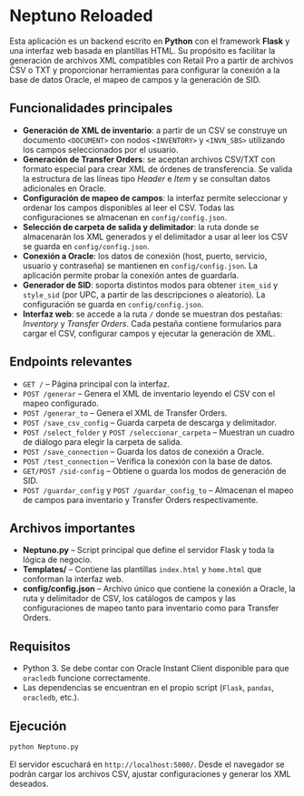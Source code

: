 # Neptuno Reloaded

Esta aplicación es un backend escrito en **Python** con el framework **Flask** y una interfaz web basada en plantillas HTML. Su propósito es facilitar la generación de archivos XML compatibles con Retail Pro a partir de archivos CSV o TXT y proporcionar herramientas para configurar la conexión a la base de datos Oracle, el mapeo de campos y la generación de SID.

## Funcionalidades principales

- **Generación de XML de inventario**: a partir de un CSV se construye un documento `<DOCUMENT>` con nodos `<INVENTORY>` y `<INVN_SBS>` utilizando los campos seleccionados por el usuario.
- **Generación de Transfer Orders**: se aceptan archivos CSV/TXT con formato especial para crear XML de órdenes de transferencia. Se valida la estructura de las líneas tipo *Header* e *Item* y se consultan datos adicionales en Oracle.
- **Configuración de mapeo de campos**: la interfaz permite seleccionar y ordenar los campos disponibles al leer el CSV. Todas las configuraciones se almacenan en `config/config.json`.
- **Selección de carpeta de salida y delimitador**: la ruta donde se almacenarán los XML generados y el delimitador a usar al leer los CSV se guarda en `config/config.json`.
- **Conexión a Oracle**: los datos de conexión (host, puerto, servicio, usuario y contraseña) se mantienen en `config/config.json`. La aplicación permite probar la conexión antes de guardarla.
- **Generador de SID**: soporta distintos modos para obtener `item_sid` y `style_sid` (por UPC, a partir de las descripciones o aleatorio). La configuración se guarda en `config/config.json`.
- **Interfaz web**: se accede a la ruta `/` donde se muestran dos pestañas: *Inventory* y *Transfer Orders*. Cada pestaña contiene formularios para cargar el CSV, configurar campos y ejecutar la generación de XML.

## Endpoints relevantes

- `GET /` – Página principal con la interfaz.
- `POST /generar` – Genera el XML de inventario leyendo el CSV con el mapeo configurado.
- `POST /generar_to` – Genera el XML de Transfer Orders.
- `POST /save_csv_config` – Guarda carpeta de descarga y delimitador.
- `POST /select_folder` y `POST /seleccionar_carpeta` – Muestran un cuadro de diálogo para elegir la carpeta de salida.
- `POST /save_connection` – Guarda los datos de conexión a Oracle.
- `POST /test_connection` – Verifica la conexión con la base de datos.
- `GET/POST /sid-config` – Obtiene o guarda los modos de generación de SID.
- `POST /guardar_config` y `POST /guardar_config_to` – Almacenan el mapeo de campos para inventario y Transfer Orders respectivamente.

## Archivos importantes

- **Neptuno.py** – Script principal que define el servidor Flask y toda la lógica de negocio.
- **Templates/** – Contiene las plantillas `index.html` y `home.html` que conforman la interfaz web.
- **config/config.json** – Archivo único que contiene la conexión a Oracle, la ruta y delimitador de CSV, los catálogos de campos y las configuraciones de mapeo tanto para inventario como para Transfer Orders.

## Requisitos

- Python 3. Se debe contar con Oracle Instant Client disponible para que `oracledb` funcione correctamente.
- Las dependencias se encuentran en el propio script (`Flask`, `pandas`, `oracledb`, etc.).

## Ejecución

```bash
python Neptuno.py
```

El servidor escuchará en `http://localhost:5000/`. Desde el navegador se podrán cargar los archivos CSV, ajustar configuraciones y generar los XML deseados.

